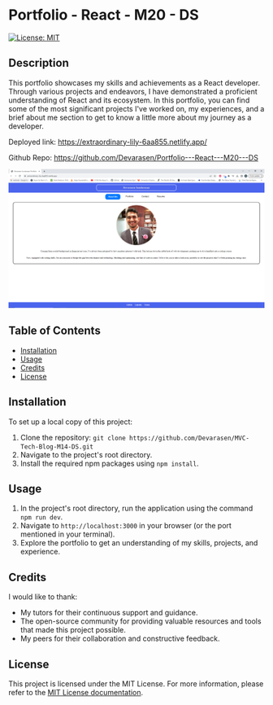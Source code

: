 # Portfolio - React - M20 - DS

[![License: MIT](https://img.shields.io/badge/License-MIT-yellow.svg)](https://opensource.org/licenses/MIT)

## Description

This portfolio showcases my skills and achievements as a React developer. Through various projects and endeavors, I have demonstrated a proficient understanding of React and its ecosystem. In this portfolio, you can find some of the most significant projects I've worked on, my experiences, and a brief about me section to get to know a little more about my journey as a developer.

Deployed link: https://extraordinary-lily-6aa855.netlify.app/

Github Repo: https://github.com/Devarasen/Portfolio---React---M20---DS

![Screenshot](./public/Project%20Screenshot.PNG)

## Table of Contents

- [Installation](#installation)
- [Usage](#usage)
- [Credits](#credits)
- [License](#license)

## Installation

To set up a local copy of this project:

1. Clone the repository: `git clone https://github.com/Devarasen/MVC-Tech-Blog-M14-DS.git`
2. Navigate to the project's root directory.
3. Install the required npm packages using `npm install`.

## Usage

1. In the project's root directory, run the application using the command `npm run dev`.
2. Navigate to `http://localhost:3000` in your browser (or the port mentioned in your terminal).
3. Explore the portfolio to get an understanding of my skills, projects, and experience.

## Credits

I would like to thank:
- My tutors for their continuous support and guidance.
- The open-source community for providing valuable resources and tools that made this project possible.
- My peers for their collaboration and constructive feedback.

## License

This project is licensed under the MIT License. For more information, please refer to the [MIT License documentation](https://opensource.org/licenses/MIT).